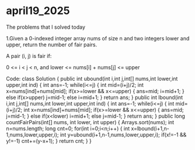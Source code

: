 # april19_2025
The problems that I solved today

1.Given a 0-indexed integer array nums of size n and two integers lower and upper, return the number of fair pairs.

A pair (i, j) is fair if:

0 <= i < j < n, and
lower <= nums[i] + nums[j] <= upper

Code:
class Solution {
    public int ubound(int i,int j,int[] nums,int lower,int upper,int ind)
    {
        int ans=-1;
        while(i<=j)
        {
            int mid=(i+j)/2;
            int x=nums[ind]+nums[mid];
            if(x>=lower && x<=upper)
            {
                ans=mid;
                i=mid+1;
            }
            else if(x>upper)
                j=mid-1;
            else
                i=mid+1;
        }
        return ans;
    }
    public int lbound(int i,int j,int[] nums,int lower,int upper,int ind)
    {
        int ans=-1;
        while(i<=j)
        {
            int mid=(i+j)/2;
            int x=nums[ind]+nums[mid];
            if(x>=lower && x<=upper)
            {
                ans=mid;
                j=mid-1;
            }
            else if(x<lower)
                i=mid+1;
            else
                j=mid-1;
        }
        return ans;
    }
    public long countFairPairs(int[] nums, int lower, int upper) {
        Arrays.sort(nums);
        int n=nums.length;
        long cnt=0;
        for(int i=0;i<n;i++)
        {
            int x=lbound(i+1,n-1,nums,lower,upper,i);
            int y=ubound(i+1,n-1,nums,lower,upper,i);
            if(x!=-1 && y!=-1)
                cnt+=(y-x+1);
        }
        return cnt;
    }
}
